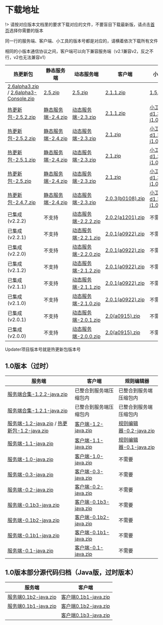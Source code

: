 # 下载地址

!> 请按对应版本文档里的要求下载对应的文件，不要盲目下载最新版，请点击[首页](README.md)选择你需要的版本

同一行的服务端、客户端、小工具的版本号都是对应的，请横着依次下载所有文件

相同的小版本通信协议之间，客户端可以向下兼容服务端（v2.1兼容v2，反之不行，v2也无法兼容v1）

| 热更新包                                                     | 静态服务端                                                   | 动态服务端                                                   | 客户端                                                       | 小工具                                                       | 通信协议 |
| ------------------------------------------------------------ | ------------------------------------------------------------ | ------------------------------------------------------------ | ------------------------------------------------------------ | ------------------------------------------------------------ | -------- |
| [2.6alpha3.zip](https://updater-for-minecraft.oss-cn-zhangjiakou.aliyuncs.com/热更新包-2.6alpha3.zip) / [2.6alpha3-Console.zip](https://updater-for-minecraft.oss-cn-zhangjiakou.aliyuncs.com/热更新包-2.6alpha3-Console.zip) | [2.5.zip](https://updater-for-minecraft.oss-cn-zhangjiakou.aliyuncs.com/静态服务端-2.5.zip) | [2.5.zip](https://updater-for-minecraft.oss-cn-zhangjiakou.aliyuncs.com/动态服务端-2.5.zip) | [2.1.1.zip](https://updater-for-minecraft.oss-cn-zhangjiakou.aliyuncs.com/客户端-2.1.1.zip) | [1.5.1.zip](https://updater-for-minecraft.oss-cn-zhangjiakou.aliyuncs.com/小工具-1.5.1.zip) | v2.1     |
| [热更新包-2.5.2.zip](https://updater-for-minecraft.oss-cn-zhangjiakou.aliyuncs.com/热更新包-2.5.2.zip) | [静态服务端-2.4.zip](https://updater-for-minecraft.oss-cn-zhangjiakou.aliyuncs.com/静态服务端-2.4.zip) | [动态服务端-2.3.zip](https://updater-for-minecraft.oss-cn-zhangjiakou.aliyuncs.com/动态服务端-2.3.zip) | [2.1.1.zip](https://updater-for-minecraft.oss-cn-zhangjiakou.aliyuncs.com/客户端-2.1.zip) | [小工具-d1.3-j1.0.1.zip](https://updater-for-minecraft.oss-cn-zhangjiakou.aliyuncs.com/附带小工具-d1.3-j1.0.1.zip) | v2       |
| [热更新包-2.5.2.zip](https://updater-for-minecraft.oss-cn-zhangjiakou.aliyuncs.com/热更新包-2.5.2.zip) | [静态服务端-2.4.zip](https://updater-for-minecraft.oss-cn-zhangjiakou.aliyuncs.com/静态服务端-2.4.zip) | [动态服务端-2.3.zip](https://updater-for-minecraft.oss-cn-zhangjiakou.aliyuncs.com/动态服务端-2.3.zip) | [2.1.zip](https://updater-for-minecraft.oss-cn-zhangjiakou.aliyuncs.com/客户端-2.1.zip) | [小工具-d1.3-j1.0.1.zip](https://updater-for-minecraft.oss-cn-zhangjiakou.aliyuncs.com/附带小工具-d1.3-j1.0.1.zip) | v2       |
| [热更新包-2.5.1.zip](https://updater-for-minecraft.oss-cn-zhangjiakou.aliyuncs.com/热更新包-2.5.1.zip) | [静态服务端-2.4.zip](https://updater-for-minecraft.oss-cn-zhangjiakou.aliyuncs.com/静态服务端-2.4.zip) | [动态服务端-2.3.zip](https://updater-for-minecraft.oss-cn-zhangjiakou.aliyuncs.com/动态服务端-2.3.zip) | [2.1.zip](https://updater-for-minecraft.oss-cn-zhangjiakou.aliyuncs.com/客户端-2.1.zip) | [小工具-d1.3-j1.0.1.zip](https://updater-for-minecraft.oss-cn-zhangjiakou.aliyuncs.com/附带小工具-d1.3-j1.0.1.zip) | v2       |
| [热更新包-2.5.zip](https://updater-for-minecraft.oss-cn-zhangjiakou.aliyuncs.com/热更新包-2.5.zip) | [静态服务端-2.4.zip](https://updater-for-minecraft.oss-cn-zhangjiakou.aliyuncs.com/静态服务端-2.4.zip) | [动态服务端-2.3.zip](https://updater-for-minecraft.oss-cn-zhangjiakou.aliyuncs.com/动态服务端-2.3.zip) | [2.1.zip](https://updater-for-minecraft.oss-cn-zhangjiakou.aliyuncs.com/客户端-2.1.zip) | [小工具-d1.3-j1.0.1.zip](https://updater-for-minecraft.oss-cn-zhangjiakou.aliyuncs.com/附带小工具-d1.3-j1.0.1.zip) | v2       |
| [热更新包-2.4.7.zip](https://updater-for-minecraft.oss-cn-zhangjiakou.aliyuncs.com/热更新包-2.4.7.zip) | [静态服务端-2.4.zip](https://updater-for-minecraft.oss-cn-zhangjiakou.aliyuncs.com/静态服务端-2.4.zip) | [动态服务端-2.3.zip](https://updater-for-minecraft.oss-cn-zhangjiakou.aliyuncs.com/动态服务端-2.3.zip) | [2.0.3(b0108).zip](https://updater-for-minecraft.oss-cn-zhangjiakou.aliyuncs.com/客户端-2.0.3.zip) | [小工具-d1.3-j1.0.1.zip](https://updater-for-minecraft.oss-cn-zhangjiakou.aliyuncs.com/附带小工具-d1.3-j1.0.1.zip) | v2       |
| 已集成(v2.2.2)                                               | 不支持                                                       | [动态服务端-2.2.2.zip](https://updater-for-minecraft.oss-cn-zhangjiakou.aliyuncs.com/动态服务端-2.2.2.zip) | [2.0.2(a1201).zip](https://updater-for-minecraft.oss-cn-zhangjiakou.aliyuncs.com/客户端-2.0.2.zip) | 不需要                                                       | v1       |
| 已集成(v2.2.1)                                               | 不支持                                                       | [动态服务端-2.2.1.zip](https://updater-for-minecraft.oss-cn-zhangjiakou.aliyuncs.com/动态服务端-2.2.1.zip) | [2.0.1(a0922).zip](https://updater-for-minecraft.oss-cn-zhangjiakou.aliyuncs.com/客户端-2.0.1.zip) | 不需要                                                       | v1       |
| 已集成(v2.2.0)                                               | 不支持                                                       | [动态服务端-2.2.0.zip](https://updater-for-minecraft.oss-cn-zhangjiakou.aliyuncs.com/动态服务端-2.2.0.zip) | [2.0.1(a0922).zip](https://updater-for-minecraft.oss-cn-zhangjiakou.aliyuncs.com/客户端-2.0.1.zip) | 不需要                                                       | v1       |
| 已集成(v2.1.2)                                               | 不支持                                                       | [动态服务端-2.1.2.zip](https://updater-for-minecraft.oss-cn-zhangjiakou.aliyuncs.com/动态服务端-2.1.2.zip) | [2.0.1(a0922).zip](https://updater-for-minecraft.oss-cn-zhangjiakou.aliyuncs.com/客户端-2.0.1.zip) | 不需要                                                       | v1       |
| 已集成(v2.1.1)                                               | 不支持                                                       | [动态服务端-2.1.1.zip](https://updater-for-minecraft.oss-cn-zhangjiakou.aliyuncs.com/动态服务端-2.1.1.zip) | [2.0.1(a0922).zip](https://updater-for-minecraft.oss-cn-zhangjiakou.aliyuncs.com/客户端-2.0.1.zip) | 不需要                                                       | v1       |
| 已集成(v2.1.0)                                               | 不支持                                                       | [动态服务端-2.1.0.zip](https://updater-for-minecraft.oss-cn-zhangjiakou.aliyuncs.com/动态服务端-2.1.0.zip) | [2.0.1(a0922).zip](https://updater-for-minecraft.oss-cn-zhangjiakou.aliyuncs.com/客户端-2.0.1.zip) | 不需要                                                       | v1       |
| 已集成(v2.0.1)                                               | 不支持                                                       | [动态服务端-2.0.1.zip](https://updater-for-minecraft.oss-cn-zhangjiakou.aliyuncs.com/动态服务端-2.0.1.zip) | [2.0(a0915).zip](https://updater-for-minecraft.oss-cn-zhangjiakou.aliyuncs.com/客户端-2.0.zip) | 不需要                                                       | v1       |
| 已集成(v2.0.0)                                               | 不支持                                                       | [动态服务端-2.0.0.zip](https://updater-for-minecraft.oss-cn-zhangjiakou.aliyuncs.com/动态服务端-2.0.0.zip) | [2.0(a0915).zip](https://updater-for-minecraft.oss-cn-zhangjiakou.aliyuncs.com/客户端-2.0.zip) | 不需要                                                       | v1       |

Updater项目版本号就是热更新包版本号

## 1.0版本（过时）

| 服务端                                                       | 客户端                                                       | 规则编辑器                                                   |
| ------------------------------------------------------------ | ------------------------------------------------------------ | ------------------------------------------------------------ |
| [服务端合集-1.2.2-java.zip](https://updater-for-minecraft.oss-cn-zhangjiakou.aliyuncs.com/服务端合集-1.2.2-java.zip) | 已整合到服务端压缩包内                                       | 已整合到服务端压缩包内                                       |
| [服务端合集-1.2.1-java.zip](https://updater-for-minecraft.oss-cn-zhangjiakou.aliyuncs.com/服务端合集-1.2.1-java.zip) | 已整合到服务端压缩包内                                       | 已整合到服务端压缩包内                                       |
| [服务端-1.2-java.zip](https://updater-for-minecraft.oss-cn-zhangjiakou.aliyuncs.com/服务端-1.2-java.zip) / [热更新包-1.2-java.zip](https://updater-for-minecraft.oss-cn-zhangjiakou.aliyuncs.com/热更新包-1.2-java.zip) | [客户端-1.2-java.zip](https://updater-for-minecraft.oss-cn-zhangjiakou.aliyuncs.com/客户端-1.2-java.zip) | [规则编辑器-0.2-java.zip](https://updater-for-minecraft.oss-cn-zhangjiakou.aliyuncs.com/规则编辑器-0.2-java.zip) |
| [服务端-1.1-java.zip](https://updater-for-minecraft.oss-cn-zhangjiakou.aliyuncs.com/服务端-1.1-java.zip) | [客户端-1.1-java.zip](https://updater-for-minecraft.oss-cn-zhangjiakou.aliyuncs.com/客户端-1.1-java.zip) | [规则编辑器-0.1-java.zip](https://updater-for-minecraft.oss-cn-zhangjiakou.aliyuncs.com/规则编辑器-0.1-java.zip) |
| [服务端-1.0-java.zip](https://updater-for-minecraft.oss-cn-zhangjiakou.aliyuncs.com/服务端-1.0-java.zip) | [客户端-1.0-java.zip](https://updater-for-minecraft.oss-cn-zhangjiakou.aliyuncs.com/客户端-1.0-java.zip) | 不需要                                                       |
| [服务端-0.3-java.zip](https://updater-for-minecraft.oss-cn-zhangjiakou.aliyuncs.com/服务端-0.3-java.zip) | [客户端-0.3-java.zip](https://updater-for-minecraft.oss-cn-zhangjiakou.aliyuncs.com/客户端-0.3-java.zip) | 不需要                                                       |
| [服务端-0.2-java.zip](https://updater-for-minecraft.oss-cn-zhangjiakou.aliyuncs.com/服务端-0.2-java.zip) | [客户端-0.2-java.zip](https://updater-for-minecraft.oss-cn-zhangjiakou.aliyuncs.com/客户端-0.2-java.zip) | 不需要                                                       |
| [服务端-0.1b3-java.zip](https://updater-for-minecraft.oss-cn-zhangjiakou.aliyuncs.com/服务端-0.1b2-java.zip) | [客户端-0.1b3-java.zip](https://updater-for-minecraft.oss-cn-zhangjiakou.aliyuncs.com/客户端-0.1b3-java.zip) | 不需要                                                       |
| [服务端-0.1b2-java.zip](https://updater-for-minecraft.oss-cn-zhangjiakou.aliyuncs.com/服务端-0.1b2-java.zip) | [客户端-0.1b2-java.zip](https://updater-for-minecraft.oss-cn-zhangjiakou.aliyuncs.com/客户端-0.1b2-java.zip) | 不需要                                                       |
| [服务端-0.1b1-java.zip](https://updater-for-minecraft.oss-cn-zhangjiakou.aliyuncs.com/服务端-0.1b1-java.zip) | [客户端-0.1b1-java.zip](https://updater-for-minecraft.oss-cn-zhangjiakou.aliyuncs.com/客户端-0.1b1-java.zip) | 不需要                                                       |
| [服务端-0.1-java.zip](https://updater-for-minecraft.oss-cn-zhangjiakou.aliyuncs.com/服务端-0.1-java.zip) | [客户端-0.1-java.zip](https://updater-for-minecraft.oss-cn-zhangjiakou.aliyuncs.com/客户端-0.1-java.zip) | 不需要                                                       |

## 1.0版本部分源代码归档（Java版，过时版本）

| 服务端                                                       | 客户端                                                       |
| ------------------------------------------------------------ | ------------------------------------------------------------ |
| [服务端0.1b2-java.zip](https://updater-for-minecraft.oss-cn-zhangjiakou.aliyuncs.com/源代码/服务端0.1b2.zip) | [客户端0.1b1-java.zip](https://updater-for-minecraft.oss-cn-zhangjiakou.aliyuncs.com/源代码/客户端0.1b1.zip) |
| [服务端0.1b1-java.zip](https://updater-for-minecraft.oss-cn-zhangjiakou.aliyuncs.com/源代码/服务端0.1b1.zip) | [客户端0.1b2-java.zip](https://updater-for-minecraft.oss-cn-zhangjiakou.aliyuncs.com/源代码/客户端0.1b2.zip) |
|                                                              | [客户端0.1b3-java.zip](https://updater-for-minecraft.oss-cn-zhangjiakou.aliyuncs.com/源代码/客户端0.1b3.zip) |
